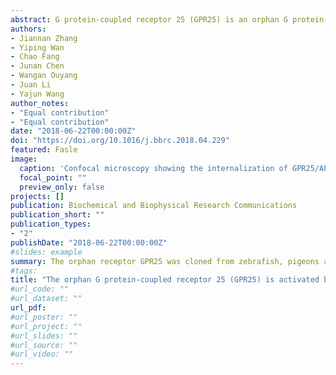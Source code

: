 ```yaml
---
abstract: G protein-coupled receptor 25 (GPR25) is an orphan G protein-coupled receptor in vertebrates, that has been implicated to be associated with autoimmune diseases and regulate blood pressure in humans. However, the endogenous ligand of GPR25 remains unknown in vertebrates. Here, we reported that in non-mammalian vertebrates (zebrafish, spotted gars, and pigeons), GPR25 could be activated by Apelin and Apela peptides, which are also the two endogenous ligands of vertebrate Apelin receptor (APLNR). Using the pGL3-CRE-luciferase reporter assay and confocal microscopy, we first demonstrated that like APLNR, zebrafish GPR25 expressing in HEK293 cells could be effectively activated by zebrafish Apelin and Apela peptides, leading to the inhibition of forskolin-stimulated cAMP production and receptor internalization. Like zebrafish GPR25, pigeon and spotted gar GPR25 could also be activated by Apelin and Apela, and their activation could inhibit forskolin-induced cAMP accumulation. Interestingly, unlike zebrafish (/spotted gar/pigeon) GPR25, human GPR25 could not be activated by Apelin and Apela under the same experimental conditions. RNA-seq analysis further revealed that GPR25 is expressed in a variety of tissues, including the testes and intestine of zebrafish/spotted gars/humans, implying the potential roles of GPR25 signaling in many physiological processes in vertebrates. Taken together, our data not only provides the first proof that the orphan receptor GPR25 possesses two potential ligands ‘Apelin and Apela’ and its activation decreases intracellular cAMP levels in non-mammalian vertebrates, but also facilitates to unravel the physiological roles of GPR25 signaling in vertebrates.
authors:
- Jiannan Zhang
- Yiping Wan
- Chao Fang
- Junan Chen
- Wangan Ouyang
- Juan Li
- Yajun Wang 
author_notes:
- "Equal contribution"
- "Equal contribution"
date: "2018-06-22T00:00:00Z"
doi: "https://doi.org/10.1016/j.bbrc.2018.04.229"
featured: Fasle
image:
  caption: 'Confocal microscopy showing the internalization of GPR25/APLNR.'
  focal_point: ""
  preview_only: false
projects: []
publication: Biochemical and Biophysical Research Communications
publication_short: ""
publication_types:
- "2"
publishDate: "2018-06-22T00:00:00Z"
#slides: example
summary: The orphan receptor GPR25 was cloned from zebrafish, pigeons and spotted gars. GPR25 is activated by Apelin and Apela in non-mammalian vertebrates. Like Apelin receptor, GPR25 is coupled to Gi-cAMP signaling pathway. GPR25 mRNA is widely expressed in zebrafish/spotted gar/human tissues. 
#tags:
title: "The orphan G protein-coupled receptor 25 (GPR25) is activated by Apelin and Apela in non-mammalian vertebrates"
#url_code: ""
#url_dataset: ""
url_pdf:
#url_poster: ""
#url_project: ""
#url_slides: ""
#url_source: ""
#url_video: ""
---
```


